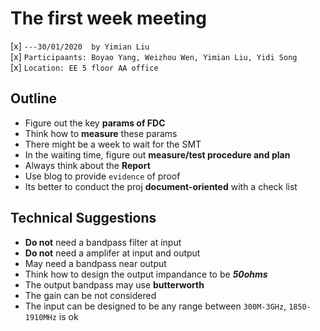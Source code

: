 # The first week meeting
[x] `---30/01/2020  by Yimian Liu`   
[x] `Participaants: Boyao Yang, Weizhou Wen, Yimian Liu, Yidi Song`   
[x] `Location: EE 5 floor AA office`   

## Outline
 - Figure out the key **params of FDC**
 - Think how to **measure** these params
 - There might be a week to wait for the SMT
 - In the waiting time, figure out **measure/test procedure and plan**
 - Always think about the **Report**
 - Use blog to provide `evidence` of proof
 - Its better to conduct the proj **document-oriented** with a check list

## Technical Suggestions
 - **Do not** need a bandpass filter at input
 - **Do not** need a amplifer at input and output
 - May need a bandpass near output
 - Think how to design the output impandance to be ***50ohms***
 - The output bandpass may use **butterworth**
 - The gain can be not considered
 - The input can be designed to be any range between `300M-3GHz`, `1850-1910MHz` is ok
